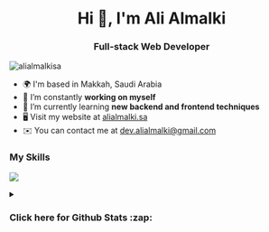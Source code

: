 <h1 align="center">Hi 👋, I'm Ali Almalki</h1>
<h3 align="center">Full-stack Web Developer</h3>

<p align="left"> <img src="https://komarev.com/ghpvc/?username=alialmalkisa&label=Profile%20views&color=0e75b6&style=plastic" alt="alialmalkisa" /> </p>

* 🌍  I'm based in Makkah, Saudi Arabia
* 🔭 I’m constantly **working on myself**
* 🌱 I’m currently learning **new backend and frontend techniques**
* 🖥️  Visit my website at [alialmalki.sa](http://alialmalki.sa)
* ✉️  You can contact me at [dev.alialmalki@gmail.com](mailto:dev.alialmalki@gmail.com)

<p>
  <h3>My Skills</h3>
  <a href="#">
    <img src="https://skillicons.dev/icons?i=html,js,ts,css,php,laravel,tailwind,react,vue,alpinejs,mysql,git,github,docker,figma" />
  </a>
</p>

<details>
  <summary><h3 align="left">Click here for <b>Github Stats</b>  :zap:</h3></summary>
  <p><img src="https://github-contribution-stats.vercel.app/api/?username=AliAlmalkiSA" alt="AliAlmalkiSA" /></p>
</details>
